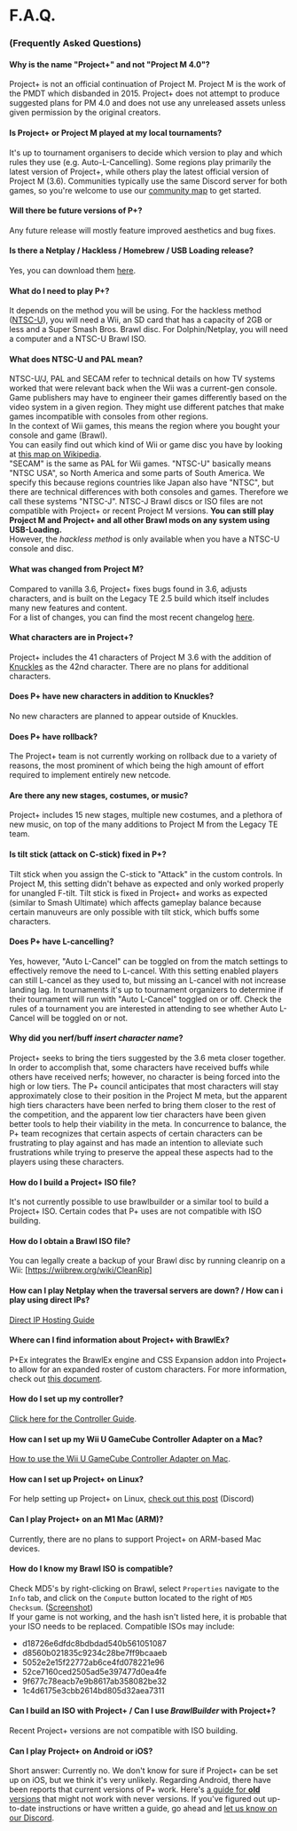 # F.A.Q.
### (Frequently Asked Questions)

#### Why is the name "Project+" and not "Project M 4.0"?
Project+ is not an official continuation of Project M. Project M is the work of the PMDT which disbanded in 2015. Project+ does not attempt to produce suggested plans for PM 4.0 and does not use any unreleased assets unless given permission by the original creators.

#### Is Project+ or Project M played at my local tournaments?
It's up to tournament organisers to decide which version to play and which rules they use (e.g. Auto-L-Cancelling).
Some regions play primarily the latest version of Project+, while others play the latest official version of Project M (3.6).
Communities typically use the same Discord server for both games, so you're welcome to use our [community map](/find-communities) to get started.

#### Will there be future versions of P+?
Any future release will mostly feature improved aesthetics and bug fixes.

#### Is there a Netplay / Hackless / Homebrew / USB Loading release?
Yes, you can download them [here](/download).

#### What do I need to play P+?
It depends on the method you will be using. For the hackless method ([NTSC-U](#video-systems-pal-ntsc)), you will need a Wii, an SD card that has a capacity of 2GB or less and a Super Smash Bros. Brawl disc. For Dolphin/Netplay, you will need a computer and a NTSC-U Brawl ISO.

#### What does NTSC-U and PAL mean?
NTSC-U/J, PAL and SECAM refer to technical details on how TV systems worked that were relevant back when the Wii was a current-gen console. Game publishers may have to engineer their games differently based on the video system in a given region. They might use different patches that make games incompatible with consoles from other regions.\
In the context of Wii games, this means the region where you bought your console and game (Brawl).\
You can easily find out which kind of Wii or game disc you have by looking at [this map on Wikipedia](https://upload.wikimedia.org/wikipedia/commons/0/0d/PAL-NTSC-SECAM.svg).\
"SECAM" is the same as PAL for Wii games. "NTSC-U" basically means "NTSC USA", so North America and some parts of South America. We specify this because regions countries like Japan also have "NTSC", but there are technical differences with both consoles and games. Therefore we call these systems "NTSC-J". NTSC-J Brawl discs or ISO files are not compatible with Project+ or recent Project M versions. **You can still play Project M and Project+ and all other Brawl mods on any system using __USB-Loading__.**\
However, the *hackless method* is only available when you have a NTSC-U console and disc.

#### What was changed from Project M?
Compared to vanilla 3.6, Project+ fixes bugs found in 3.6, adjusts characters, and is built on the Legacy TE 2.5 build which itself includes many new features and content.\
For a list of changes, you can find the most recent changelog [here](/changes).

#### What characters are in Project+?
Project+ includes the 41 characters of Project M 3.6 with the addition of [Knuckles](/knuckles) as the 42nd character.
There are no plans for additional characters.

#### Does P+ have new characters in addition to Knuckles?
No new characters are planned to appear outside of Knuckles.

#### Does P+ have rollback?
The Project+ team is not currently working on rollback due to a variety of reasons, the most prominent of which being the high amount of effort required to implement entirely new netcode.

#### Are there any new stages, costumes, or music?
Project+ includes 15 new stages, multiple new costumes, and a plethora of new music, on top of the many additions to Project M from the Legacy TE team.

#### Is tilt stick (attack on C-stick) fixed in P+?
Tilt stick when you assign the C-stick to "Attack" in the custom controls. In Project M, this setting didn't behave as expected and only worked properly for unangled F-tilt. Tilt stick is fixed in Project+ and works as expected (similar to Smash Ultimate) which affects gameplay balance because certain manuveurs are only possible with tilt stick, which buffs some characters.

#### Does P+ have L-cancelling?
Yes, however, "Auto L-Cancel" can be toggled on from the match settings to effectively remove the need to L-cancel. With this setting enabled players can still L-cancel as they used to, but missing an L-cancel with not increase landing lag. In tournaments it's up to tournament organizers to determine if their tournament will run with "Auto L-Cancel" toggled on or off. Check the rules of a tournament you are interested in attending to see whether Auto L-Cancel will be toggled on or not.

#### Why did you nerf/buff *insert character name*?
Project+ seeks to bring the tiers suggested by the 3.6 meta closer together. In order to accomplish that, some characters have received buffs while others have received nerfs; however, no character is being forced into the high or low tiers. The P+ council anticipates that most characters will stay approximately close to their position in the Project M meta, but the apparent high tiers characters have been nerfed to bring them closer to the rest of the competition, and the apparent low tier characters have been given better tools to help their viability in the meta. In concurrence to balance, the P+ team recognizes that certain aspects of certain characters can be frustrating to play against and has made an intention to alleviate such frustrations while trying to preserve the appeal these aspects had to the players using these characters.

#### How do I build a Project+ ISO file?
It's not currently possible to use brawlbuilder or a similar tool to build a Project+ ISO. Certain codes that P+ uses are not compatible with ISO building.

#### How do I obtain a Brawl ISO file?
You can legally create a backup of your Brawl disc by running cleanrip on a Wii: [https://wiibrew.org/wiki/CleanRip]

#### How can I play Netplay when the traversal servers are down? / How can i play using direct IPs?
[Direct IP Hosting Guide](https://www.smashladder.com/guides/view/26jo/direct-ip-hosting)

#### Where can I find information about Project+ with BrawlEx?
P+Ex integrates the BrawlEx engine and CSS Expansion addon into Project+ to allow for an expanded roster of custom characters. For more information, check out [this document](https://docs.google.com/document/d/1mAoVGymOkL3FwiMxfEt1V24qxnAWiO8I66G3zlU0ij8).

#### How do I set up my controller?
[Click here for the Controller Guide](https://www.smashladder.com/guides/view/258h/how-to-configuring-a-controller).

#### How can I set up my Wii U GameCube Controller Adapter on a Mac?
[How to use the Wii U GameCube Controller Adapter on Mac](https://wiki.dolphin-emu.org/index.php?title=How_to_use_the_Official_GameCube_Controller_Adapter_for_Wii_U_in_Dolphin#macOS).

#### How can I set up Project+ on Linux?
For help setting up Project+ on Linux, [check out this post](https://discordapp.com/channels/507298435347775514/566428216256888843/689731880622620692) (Discord)

#### Can I play Project+ on an M1 Mac (ARM)?
Currently, there are no plans to support Project+ on ARM-based Mac devices.

#### How do I know my Brawl ISO is compatible?
Check MD5's by right-clicking on Brawl, select `Properties` navigate to the `Info` tab, and click on the `Compute` button located to the right of `MD5 Checksum`. ([Screenshot](https://i.imgur.com/xzye9my.png))\
If your game is  not working, and the hash isn't listed here, it is probable that your ISO needs to be replaced. Compatible ISOs may include:
* d18726e6dfdc8bdbdad540b561051087
* d8560b021835c9234c28be7ff9bcaaeb
* 5052e2e15f22772ab6ce4fd078221e96
* 52ce7160ced2505ad5e397477d0ea4fe
* 9f677c78eacb7e9b8617ab358082be32
* 1c4d6175e3cbb2614bd805d32aea7311

#### Can I build an ISO with Project+ / Can I use *BrawlBuilder* with Project+?
Recent Project+ versions are not compatible with ISO building.

#### Can I play Project+ on Android or iOS?
Short answer: Currently no.
We don't know for sure if Project+ can be set up on iOS, but we think it's very unlikely.
Regarding Android, there have been reports that current versions of P+ work. Here's [a guide for **old** versions](https://www.reddit.com/r/EmulationOnAndroid/comments/g39utj/how_to_run_project_and_other_brawl_mods_on/) that might not work with never versions.
If you've figured out up-to-date instructions or have written a guide, go ahead and [let us know on our Discord](/discord).